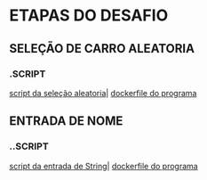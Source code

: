 # ETAPAS DO DESAFIO

## SELEÇÃO DE CARRO ALEATORIA

### .SCRIPT
  
  [script da seleção aleatoria](/Sprint%204/Desafio/carguru/carguru.py)|
  [dockerfile do programa](/Sprint%204/Desafio/carguru/Dockerfile)

## ENTRADA DE NOME

### ..SCRIPT

[script da entrada de String](/Sprint%204/Desafio/mask/mask.py)|
[dockerfile do programa](/Sprint%204/Desafio/mask/Dockerfile)
